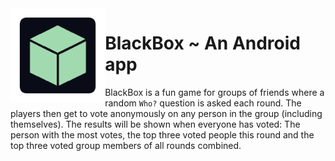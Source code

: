 <img align="left" width="30%" src="https://github.com/TNelen/BlackBox/blob/master/graphics/icon.png?raw=true">

# BlackBox ~ An Android app
BlackBox is a fun game for groups of friends where a random `Who?` question is asked each round. The players then get to vote anonymously on any person in the group (including themselves).
The results will be shown when everyone has voted: The person with the most votes, the top three voted people this round and the top three voted group members of all rounds combined.
